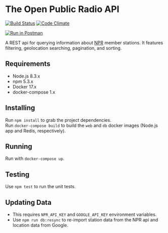 # The Open Public Radio API

[![Build Status](https://travis-ci.org/openpublicradio/api.svg?branch=master)](https://travis-ci.org/openpublicradio/api)
[![Code Climate](https://codeclimate.com/github/openpublicradio/api/badges/gpa.svg)](https://codeclimate.com/github/openpublicradio/api)

[![Run in Postman](https://run.pstmn.io/button.svg)](https://app.getpostman.com/run-collection/bcbe60cee5a787554e39)

A REST api for querying information about [NPR](http://npr.org) member stations. It features filtering, geolocation searching, pagination, and sorting.

## Requirements

- Node.js 8.3.x
- npm 5.3.x
- Docker 17.x
- docker-compose 1.x

## Installing

Run `npm install` to grab the project dependencies.   
Run `docker-compose build` to build the `web` and `db` docker images (Node.js app and Redis, respectively).

## Running

Run with `docker-compose up`.

## Testing

Use `npm test` to run the unit tests.

## Updating Data

- This requires `NPR_API_KEY` and `GOOGLE_API_KEY` environment variables.
- Use `npm run db:resync` to re-import station data from the NPR api and location data from Google.
